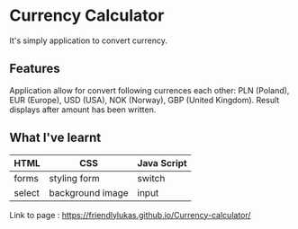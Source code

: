 # Currency Calculator

It's simply application to convert currency.

## Features

Application allow for convert following currences each other: PLN (Poland), EUR (Europe), USD (USA), NOK (Norway), GBP (United Kingdom).  Result displays after amount has been written. 

## What I've learnt

|HTML            	    |CSS                    |Java Script                        
|-----------------------|-----------------------|-----------------------|
|forms					|styling form           |switch			        |     
|select        		    |background image       |input			        |


Link to page : https://friendlylukas.github.io/Currency-calculator/
